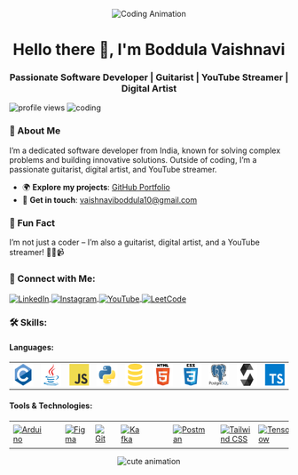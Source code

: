 <p align="center">
  <img src="https://cdn.dribbble.com/users/416610/screenshots/4801105/coding_desk_flat_vector_ui_ux_design_illustration_motion_animation_gif2.gif" alt="Coding Animation" width="600" height="400"/>
</p>

<h1 align="center">Hello there 👋, I'm Boddula Vaishnavi</h1>
<h3 align="center">Passionate Software Developer | Guitarist | YouTube Streamer | Digital Artist</h3>

<img align="right" alt="coding" width="400" src="https://cdn.dribbble.com/users/1857592/screenshots/3848396/character-typing.gif"/>

<p align="left">
  <img src="https://komarev.com/ghpvc/?username=vyshu111&label=Profile%20views&color=0e75b6&style=flat" alt="profile views" />
</p>

### 🚀 About Me
I’m a dedicated software developer from India, known for solving complex problems and building innovative solutions. Outside of coding, I’m a passionate guitarist, digital artist, and YouTube streamer.

- 🌍 **Explore my projects**: [GitHub Portfolio](https://github.com/vyshu111)
- 📧 **Get in touch**: [vaishnaviboddula10@gmail.com](mailto:vaishnaviboddula10@gmail.com)

### 🌟 Fun Fact
I’m not just a coder – I’m also a guitarist, digital artist, and a YouTube streamer! 🎸🎨📹

### 💬 Connect with Me:
<p align="left">
  <a href="https://www.linkedin.com/in/vaishnaviboddula/" target="_blank">
    <img align="center" src="https://raw.githubusercontent.com/rahuldkjain/github-profile-readme-generator/master/src/images/icons/Social/linked-in-alt.svg" alt="LinkedIn" height="30" width="40" />
  </a>
  <a href="https://instagram.com/vaishnavi.vysh" target="_blank">
    <img align="center" src="https://raw.githubusercontent.com/rahuldkjain/github-profile-readme-generator/master/src/images/icons/Social/instagram.svg" alt="Instagram" height="30" width="40" />
  </a>
  <a href="https://www.youtube.com/channel/UCuJOfZX0oR6s12InFN9MMfw" target="_blank">
    <img align="center" src="https://raw.githubusercontent.com/rahuldkjain/github-profile-readme-generator/master/src/images/icons/Social/youtube.svg" alt="YouTube" height="30" width="40" />
  </a>
  <a href="https://www.leetcode.com/vaishnaviboddula10" target="_blank">
    <img align="center" src="https://raw.githubusercontent.com/rahuldkjain/github-profile-readme-generator/master/src/images/icons/Social/leet-code.svg" alt="LeetCode" height="30" width="40" />
  </a>
</p>

### 🛠 Skills:

#### Languages:
<table>
  <tr>
    <td><img src="https://raw.githubusercontent.com/devicons/devicon/master/icons/c/c-original.svg" alt="C" width="40" height="40"/></td>
    <td><img src="https://raw.githubusercontent.com/devicons/devicon/master/icons/java/java-original.svg" alt="Java" width="40" height="40"/></td>
    <td><img src="https://raw.githubusercontent.com/devicons/devicon/master/icons/javascript/javascript-original.svg" alt="JavaScript" width="40" height="40"/></td>
    <td><img src="https://raw.githubusercontent.com/devicons/devicon/master/icons/python/python-original.svg" alt="Python" width="40" height="40"/></td>
    <td><img src="https://raw.githubusercontent.com/devicons/devicon/master/icons/sql/sql-original.svg" alt="SQL" width="40" height="40"/></td>
    <td><img src="https://raw.githubusercontent.com/devicons/devicon/master/icons/html5/html5-original-wordmark.svg" alt="HTML5" width="40" height="40"/></td>
    <td><img src="https://raw.githubusercontent.com/devicons/devicon/master/icons/css3/css3-original-wordmark.svg" alt="CSS3" width="40" height="40"/></td>
    <td><img src="https://raw.githubusercontent.com/devicons/devicon/master/icons/postgresql/postgresql-original-wordmark.svg" alt="PostgreSQL" width="40" height="40"/></td>
    <td><img src="https://raw.githubusercontent.com/devicons/devicon/master/icons/solidity/solidity-original.svg" alt="Solidity" width="40" height="40"/></td>
    <td><img src="https://raw.githubusercontent.com/devicons/devicon/master/icons/typescript/typescript-original.svg" alt="TypeScript" width="40" height="40"/></td>
  </tr>
</table>

#### Tools & Technologies:
<table>
  <tr>
    <td><a href="https://www.arduino.cc/" target="_blank" rel="noreferrer"><img src="https://cdn.worldvectorlogo.com/logos/arduino-1.svg" alt="Arduino" width="40" height="40"/></a></td>
    <td><a href="https://getbootstrap.com" target="_blank" rel="noreferrer"><img src="https://raw.githubusercontent.com/devicons/devicon/master/icons/bootstrap/bootstrap-plain-wordmark.svg" alt="Bootstrap" width="40" height="40"/></a></td>
    <td><a href="https://expressjs.com" target="_blank" rel="noreferrer"><img src="https://raw.githubusercontent.com/devicons/devicon/master/icons/express/express-original-wordmark.svg" alt="Express" width="40" height="40"/></a></td>
    <td><a href="https://www.figma.com/" target="_blank" rel="noreferrer"><img src="https://www.vectorlogo.zone/logos/figma/figma-icon.svg" alt="Figma" width="40" height="40"/></a></td>
    <td><a href="https://git-scm.com/" target="_blank" rel="noreferrer"><img src="https://www.vectorlogo.zone/logos/git-scm/git-scm-icon.svg" alt="Git" width="40" height="40"/></a></td>
    <td><a href="https://www.nodejs.org/" target="_blank" rel="noreferrer"><img src="https://raw.githubusercontent.com/devicons/devicon/master/icons/nodejs/nodejs-original-wordmark.svg" alt="Node.js" width="40" height="40"/></a></td>
    <td><a href="https://kafka.apache.org/" target="_blank" rel="noreferrer"><img src="https://www.vectorlogo.zone/logos/apache_kafka/apache_kafka-icon.svg" alt="Kafka" width="40" height="40"/></a></td>
    <td><a href="https://www.mongodb.com/" target="_blank" rel="noreferrer"><img src="https://raw.githubusercontent.com/devicons/devicon/master/icons/mongodb/mongodb-original-wordmark.svg" alt="MongoDB" width="40" height="40"/></a></td>
    <td><a href="https://www.mysql.com/" target="_blank" rel="noreferrer"><img src="https://raw.githubusercontent.com/devicons/devicon/master/icons/mysql/mysql-original-wordmark.svg" alt="MySQL" width="40" height="40"/></a></td>
    <td><a href="https://pandas.pydata.org/" target="_blank" rel="noreferrer"><img src="https://raw.githubusercontent.com/devicons/devicon/2ae2a900d2f041da66e950e4d48052658d850630/icons/pandas/pandas-original.svg" alt="Pandas" width="40" height="40"/></a></td>
    <td><a href="https://www.postman.com/" target="_blank" rel="noreferrer"><img src="https://www.vectorlogo.zone/logos/getpostman/getpostman-icon.svg" alt="Postman" width="40" height="40"/></a></td>
    <td><a href="https://reactjs.org/" target="_blank" rel="noreferrer"><img src="https://raw.githubusercontent.com/devicons/devicon/master/icons/react/react-original-wordmark.svg" alt="React" width="40" height="40"/></a></td>
    <td><a href="https://tailwindcss.com/" target="_blank" rel="noreferrer"><img src="https://www.vectorlogo.zone/logos/tailwindcss/tailwindcss-icon.svg" alt="Tailwind CSS" width="40" height="40"/></a></td>
    <td><a href="https://www.tensorflow.org/" target="_blank" rel="noreferrer"><img src="https://www.vectorlogo.zone/logos/tensorflow/tensorflow-icon.svg" alt="TensorFlow" width="40" height="40"/></a></td>
  </tr>
</table>

<p align="center">
  <img src="https://mir-s3-cdn-cf.behance.net/project_modules/fs/5a3d0d69916383.5b940de056028.gif" alt="cute animation" width="300" height="200"/>
</p>


